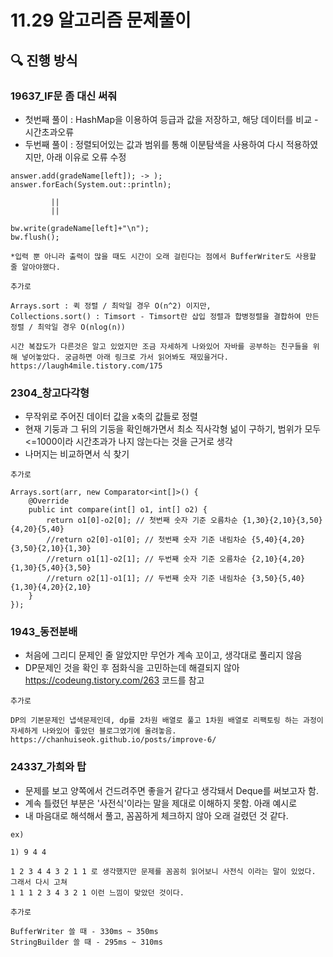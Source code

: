 # 11.29 알고리즘 문제풀이

## 🔍 진행 방식

### 19637_IF문 좀 대신 써줘

- 첫번째 풀이 : HashMap을 이용하여 등급과 값을 저장하고, 해당 데이터를 비교 - 시간초과오류
- 두번째 풀이 : 정렬되어있는 값과 범위를 통해 이분탐색을 사용하여 다시 적용하였지만, 아래 이유로 오류 수정


```
answer.add(gradeName[left]); -> );
answer.forEach(System.out::println);

         ||
         ||
                
bw.write(gradeName[left]+"\n");
bw.flush();

*입력 뿐 아니라 출력이 많을 때도 시간이 오래 걸린다는 점에서 BufferWriter도 사용할 줄 알아야했다.
```

```
추가로 

Arrays.sort : 퀵 정렬 / 최악일 경우 O(n^2) 이지만,
Collections.sort() : Timsort - Timsort란 삽입 정렬과 합병정렬을 결합하여 만든 정렬 / 최악일 경우 O(nlog(n)) 

시간 복잡도가 다른것은 알고 있었지만 조금 자세하게 나와있어 자바를 공부하는 친구들을 위해 넣어놓았다. 궁금하면 아래 링크로 가서 읽어봐도 재밌을거다.
https://laugh4mile.tistory.com/175
```


### 2304_창고다각형 

- 무작위로 주어진 데이터 값을 x축의 값들로 정렬
- 현재 기둥과 그 뒤의 기둥을 확인해가면서 최소 직사각형 넒이 구하기, 범위가 모두 <=1000이라 시간초과가 나지 않는다는 것을 근거로 생각
- 나머지는 비교하면서 식 찾기

```
추가로

Arrays.sort(arr, new Comparator<int[]>() {
    @Override
    public int compare(int[] o1, int[] o2) {
        return o1[0]-o2[0]; // 첫번째 숫자 기준 오름차순 {1,30}{2,10}{3,50}{4,20}{5,40}
        //return o2[0]-o1[0]; // 첫번째 숫자 기준 내림차순 {5,40}{4,20}{3,50}{2,10}{1,30}
        //return o1[1]-o2[1]; // 두번째 숫자 기준 오름차순 {2,10}{4,20}{1,30}{5,40}{3,50}
        //return o2[1]-o1[1]; // 두번째 숫자 기준 내림차순 {3,50}{5,40}{1,30}{4,20}{2,10}
    }
});
```

### 1943_동전분배

- 처음에 그리디 문제인 줄 알았지만 무언가 계속 꼬이고, 생각대로 풀리지 않음
- DP문제인 것을 확인 후 점화식을 고민하는데 해결되지 않아 https://codeung.tistory.com/263 코드를 참고

```
추가로

DP의 기본문제인 냅색문제인데, dp를 2차원 배열로 풀고 1차원 배열로 리팩토링 하는 과정이 자세하게 나와있어 좋았던 블로그였기에 올려놓음.
https://chanhuiseok.github.io/posts/improve-6/
```

### 24337_가희와 탑

- 문제를 보고 양쪽에서 건드려주면 좋을거 같다고 생각돼서 Deque를 써보고자 함.
- 계속 틀렸던 부분은 '사전식'이라는 말을 제대로 이해하지 못함. 아래 예시로
- 내 마음대로 해석해서 풀고, 꼼꼼하게 체크하지 않아 오래 걸렸던 것 같다.
```
ex)

1) 9 4 4

1 2 3 4 4 3 2 1 1 로 생각했지만 문제를 꼼꼼히 읽어보니 사전식 이라는 말이 있었다. 그래서 다시 고쳐
1 1 1 2 3 4 3 2 1 이런 느낌이 맞았던 것이다.

추가로 

BufferWriter 쓸 때 - 330ms ~ 350ms
StringBuilder 쓸 때 - 295ms ~ 310ms
```
